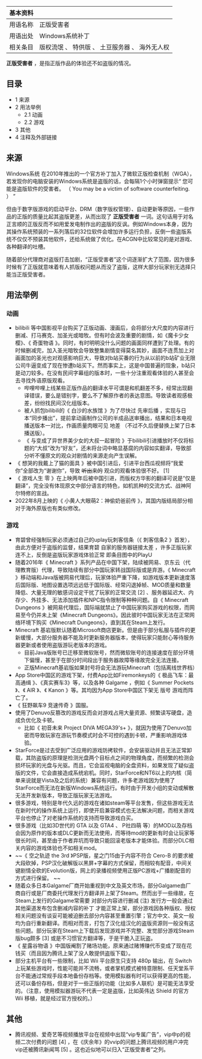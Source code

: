 |  **基本资料**  ||
|---|---|
|用语名称  |  正版受害者   |
|用语出处  |  Windows系统补丁   |
|相关条目  |  版权流氓  、  特供版  、  土豆服务器  、  海外无人权   |
  
**正版受害者** ，是指正版作品的体验还不如盗版的情况。

##  目录

  * 1  来源 
  * 2  用法举例 
    * 2.1  动画 
    * 2.2  游戏 
  * 3  其他 
  * 4  注释及外部链接 

##  来源

Windows系统
在2010年推出的一个官方补丁加入了微软正版检查机制（WGA），若发现你的电脑安装的Windows系统是盗版的话，会每隔1个小时弹窗提示“
您可能是盗版软件的受害者。  （  You may be a victim of software counterfeiting.  ）  ”

但由于数字版游戏的启动平台、DRM（数字版权管理）、自动更新等原因，一些作品的正版的质量比起其盗版更差，从而出现了 **正版受害者**
一词。这句话用于对名正言顺的正版反而不如用爱发电制作出的盗版的反讽。例如Windows本身，因为其操作系统预装的一系列落后的32位软件会增加许多运行负担，反倒一些盗版系统不仅仅不预装其他软件，还给系统做了优化。在ACGN中比较常见的是对游戏、各种翻译的吐槽。

随着部分代理商对盗版打击加剧，“正版受害者”这个词逐渐扩大了范围，因为很多时候有了正版就意味着有人抓版权问题从而没了盗版，这样大部分玩家别无选择只能当正版受害者。

##  用法举例

###  动画

  * bilibili  等中国影视平台购买了正版动画、漫画后，会将部分大尺度的内容进行删减、打马赛克、加圣光或暗牧。但有时会波及重要的剧情，如《魔卡少女樱》、《  奇蛋物语  》。同时，有时明明没什么问题的画面同样遭到了处理。有的时候删减完，加入圣光暗牧会导致整集剧情变得莫名其妙，画面不连贯加上对画面加的圣光也对观感影响巨大，导致对b站买番的行为从以前的b站矿业无限公司牛逼变成了现在惨遭b站买下。然而事实上，这是中国普遍的现象，b站只是动刀较多。在没有民间字幕组的版本时，一些十分注重观看体验的人甚至会去寻找外语原版观看。 
    * 哔哩哔哩上线某些正版作品的翻译水平可谓是和机翻差不多，经常出现翻译错误，要么是错别字，要么不了解原作者的表达意图。导致读者观感极差，纷纷找民间汉化组版本。 
    * 被人抓包bilibili的《  白沙的水族馆  》为了尽快过  先审后播  ，实现与日本“同步播出”，提前拿动画制作公司的半成品送审播出，结果和日本电视播送版本一对比，作画质量肉眼可见  地差  （不过不久后便替换上架了日本播送版）。 
    * 《  与变成了异世界美少女的大叔一起冒险  》于bilibili引进播放时不仅将标题的“大叔”改为“好友”，还未将台词中略显基腐的内容如实翻译，导致部分听不懂原文的观众对剧情的来源走向产生误解。 
  * 《  想哭的我戴上了猫的面具  》被中国引进后，引进平台西瓜视频将“我爱你”全部改为“谢谢你”，导致 ~~听出来的~~ 观众的观看体验很不好。  [1] 
  * 《  游戏人生 零  》在上映两年后被中国引进，而版权方华影的翻译可说是“仅是翻译”，完全没有体现原文中部分语言的特色，如机凯种的交流方式、战神阿尔特修的宣战。 
  * 2022年8月上映的《  小黄人大眼萌2：神偷奶爸前传  》，其国内版结局部分相对于海外原版也有类似修改。 

###  游戏

  * 育碧曾经强制玩家必须通过自己的uplay玩刺客信条（《  刺客信条2  》首发），由此方便对于盗版的监督，结果育碧  自家的服务器链接太差  ，许多正版玩家连不上，反倒是盗版玩家游戏体验正常  即条目图中的PlayU 
  * 随着2016年《  Minecraft  》系列产品在中国下架，陆续被网易、京东云（代理教育版）代理，导致陆续有部分中国玩家转战国际版或是弃游。《  Minecraft  》移动端和Java版被网易代理后，玩家体验严重下降，如游戏版本更新速度落后国际版、地图设置选项远远低于国际版、经常闪退掉帧、MOD质量和数量降低、大量无理的敏感词设定干扰了玩家的正常交流  [2]  、服务器延迟大、内存少、外挂多、无法添加插件和NPC指令限制等种种问题。自《  Minecraft Dungeons  》被网易代理后，国际端就禁止了中国玩家购买游戏的权限，而网易至今仍并未上架《Minecraft Dungeons》。因此彼时中国玩家无法在正常网络环境下购买《Minecraft Dungeons》，直到其在Steam上发行。 
  * Minecraft 基岩版默认随着Microsoft商店更新。但是由于部分私服与插件的更新缓慢，大部分服务器不能及时更新服务器版本，使得玩家只能耐心等待服务器更新或者使用盗版游玩老版本的游戏。 
    * 目前Java版账号已迁移至微软账号，然而微软账号的连接速度在部分环境下偏慢，甚至于在部分时间段出于服务器故障等缘故完全无法连接。 
    * 正版Minecraft基岩版如果封号将会无法游玩Minecraft（包括离线世界档） 
  * App Store中国区的游戏下架，付费App比如Firemonkeys的《  极品飞车：最高通缉  》、《真实赛车3》等，以及各种  Galgame  ，例如《  Summer Pockets  》、《  AIR  》、《  Kanon  》等。其均因为App Store中国区下架无  版号  游戏而阵亡了。 
  * 《  狂野飙车9 竞速传奇  》国服。 
  * 使用了Denuvo反篡改的游戏反而会对游戏占用大量资源、频繁读写硬盘，造成负优化及卡顿。 
    * 比如《  初音未来 Project DIVA MEGA39's+  》，就因为使用了Denuvo加密而导致玩家在游玩节奏模式时会不可控的遇到卡顿，严重影响游戏体验。 
  * StarForce是过去受到广泛应用的游戏防拷软件，会安装驱动并且无法正常卸载，其防盗版的原理是检测光盘两个目标点之间的物理角度，而频繁的检测会损坏玩家的光盘与光驱。而且，它会监视电脑的全盘资料，如果发现了疑似盗版的文件，它会直接造成系统宕机。同时，StarForce和NT6以上的内核（简单来说就是Vista及之后的系统）兼容有问题，许多老游戏因为使用了StarForce而无法在新版Windows系统运行。有时由于开发小组的变动或解散无法开发新版本，导致正版玩家无法游戏。 
  * 很多游戏，特别是年代久远的游戏在诸如steam等平台发售，但这些游戏无法在新时代的操作系统上运行，即使开启兼容模式也无法解决问题，而相关游戏平台也停止了对老操作系统的支持而导致游戏白买。 
  * 很多游戏（比如3D世代的  GTA  以及  GTA4  、  P社四萌  等）的MOD以及存档会因为原作的版本或DLC更新而无法使用，而等待mod的更新有时会让玩家等很长时间，甚至由于作者弃坑而导致只能回滚老版本才能体验。而部分DLC相关内容的游戏体验也不如相关mod。 
  * ~~《 空之轨迹 the 3rd  》PSP版，星之门15由于内容不符合  Cero-B  的要求被大段砍掉，PSP汉化破解版以黑屏+字幕的方式保留，而相较有配音，中间关键剧情全砍的Evolution版，网上的录播视频使用正版PC游戏+广播剧配音的方式进行保留。 ~~
  * 随着众多日本Galgame厂商开始重视到中文及英文市场，部分Galgame由厂商自行或是厂商委托代理发行方翻译并上架了Steam。然而出于一些缘故，在Steam上发行的Galgame常需要  对部分内容进行删减  (注)  发行方一般会通过其他渠道发布包含删减内容的补丁  才能正常上架，部分游戏因各种版权、授权相关问题没有谈妥可能被迫删去部分内容甚至重置引擎；官方中文、英文一般均为自行重新翻译。而相对而言，打包了汉化组汉化的盗版资源则一般没有这些问题。部分玩家在Steam上下载后发现游戏并不完整、发觉部分游戏Steam版bug颇多  [3]  或是不习惯官方翻译等，于是干脆入正玩盗。 
  * 《  星露谷物语  》中国版阉割了赌场功能，原来通过赌博赚代币变成了现在花钱买（而且因为腾讯上架了没人敢提供盗版下载）。 
  * 部分主机平台有一些限制，比如 Wii 平台原生只支持 480p 输出，在 Switch 上玩某些游戏时，性能可能并不流畅，或者掌机模式被特意限制、任天堂系平台不能通过常规手段本地备份存档等。使用模拟器有时可以获得更高的性能，还可以备份存档，但是对于一些正版的功能（比如多人联机）是可能无法享受的。（注意，使用模拟器游玩不代表一定是盗版，比如英伟达 Shield 的官方 Wii 移植，就是经过官方授权的。） 

##  其他

  * 腾讯视频、爱奇艺等视频播放平台在视频中出现“vip专属广告”，vip中p的视频二次付费的问题  [4]  ，在《庆余年》的vvip的问题上腾讯视频的用户冲完vip还被腾讯新闻骂  [5]  。这也近似地可以归入“正版受害者”之列。 